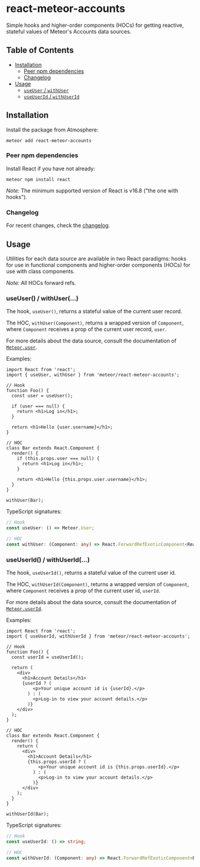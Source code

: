 # react-meteor-accounts

Simple hooks and higher-order components (HOCs) for getting reactive, stateful values of Meteor's Accounts data sources.

## Table of Contents

- [Installation](#installation)
  - [Peer npm dependencies](#peer-npm-dependencies)
  - [Changelog](#changelog)
- [Usage](#usage)
  - [`useUser` / `withUser`](#useuser--withUser)
  - [`useUserId` / `withUserId`](#useuserid--withUserId)

## Installation

Install the package from Atmosphere:

```shell
meteor add react-meteor-accounts
```

### Peer npm dependencies

Install React if you have not already:

```shell
meteor npm install react
```

_Note:_ The minimum supported version of React is v16.8 ("the one with hooks").

### Changelog

For recent changes, check the [changelog](./CHANGELOG.md).

## Usage

Utilities for each data source are available in two React paradigms: hooks for use in functional components and higher-order components (HOCs) for use with class components.

_Note:_ All HOCs forward refs.

### useUser() / withUser(...)

The hook, `useUser()`, returns a stateful value of the current user record.

The HOC, `withUser(Component)`, returns a wrapped version of `Component`, where `Component` receives a prop of the current user record, `user`.

For more details about the data source, consult the documentation of [`Meteor.user`](https://docs.meteor.com/api/accounts.html#Meteor-user).

Examples:

```tsx
import React from 'react';
import { useUser, withUser } from 'meteor/react-meteor-accounts';

// Hook
function Foo() {
  const user = useUser();

  if (user === null) {
    return <h1>Log in</h1>;
  }

  return <h1>Hello {user.username}</h1>;
}

// HOC
class Bar extends React.Component {
  render() {
    if (this.props.user === null) {
      return <h1>Log in</h1>;
    }

    return <h1>Hello {this.props.user.username}</h1>;
  }
}

withUser(Bar);
```

TypeScript signatures:

```ts
// Hook
const useUser: () => Meteor.User;

// HOC
const withUser: (Component: any) => React.ForwardRefExoticComponent<React.RefAttributes<unknown>>;
```

### useUserId() / withUserId(...)

The hook, `useUserId()`, returns a stateful value of the current user id.

The HOC, `withUserId(Component)`, returns a wrapped version of `Component`, where `Component` receives a prop of the current user id, `userId`.

For more details about the data source, consult the documentation of [`Meteor.userId`](https://docs.meteor.com/api/accounts.html#Meteor-userId).

Examples:

```tsx
import React from 'react';
import { useUserId, withUserId } from 'meteor/react-meteor-accounts';

// Hook
function Foo() {
  const userId = useUserId();

  return (
    <div>
      <h1>Account Details</h1>
      {userId ? (
          <p>Your unique account id is {userId}.</p>
        ) : (
          <p>Log-in to view your account details.</p>
        )}
    </div>
  );
}

// HOC
class Bar extends React.Component {
  render() {
    return (
      <div>
        <h1>Account Details</h1>
        {this.props.userId ? (
            <p>Your unique account id is {this.props.userId}.</p>
          ) : (
            <p>Log-in to view your account details.</p>
          )}
      </div>
    );
  }
}

withUserId(Bar);
```

TypeScript signatures:

```ts
// Hook
const useUserId: () => string;

// HOC
const withUserId: (Component: any) => React.ForwardRefExoticComponent<React.RefAttributes<unknown>>;
```
